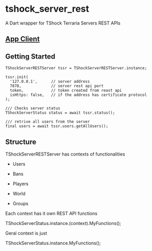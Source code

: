 # tshock_server_rest

A Dart wrapper for TShock Terraria Servers REST APIs

## [App Client](https://github.com/KohlsAdrian/tshock_server_rest_client/tags)

## Getting Started

    TShockServerRESTServer tssr = TShockServerRESTServer.instance;
    
    tssr.init(
      '127.0.0.1',      // server address
      7878,             // server rest api port
      token,            // token created from reast api
      isHttps: false,   // if the address has certificate protocol
    );
    
    /// Checks server status
    TShockServerStatus status = await tssr.status();
    
    /// retrive all users from the server
    final users = await tssr.users.getAllUsers();
    
## Structure

TShockServerRESTServer has contexts of functionalities

  * Users
  
  * Bans
  
  * Players
  
  * World
  
  * Groups
  
Each context has it own REST API functions

  TShockServerStatus.instance.(context).MyFunctions();
  
Geral context is just

  TShockServerStatus.instance.MyFunctions();
